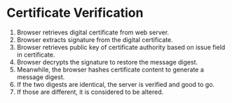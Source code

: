 # Certificate Verification

1.  Browser retrieves digital certificate from web server.
2.  Browser extracts signature from the digital certificate.
3.  Browser retrieves public key of certificate authority based on issue field in certificate.
4.  Browser decrypts the signature to restore the message digest.
5.  Meanwhile, the browser hashes certificate content to generate a message digest.
6.  If the two digests are identical, the server is verified and good to go.
7.  If those are different, it is considered to be altered.
